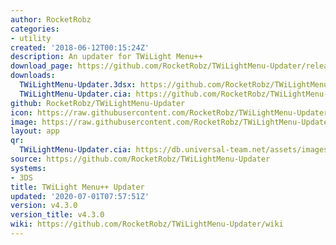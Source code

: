 ```yaml
---
author: RocketRobz
categories:
- utility
created: '2018-06-12T00:15:24Z'
description: An updater for TWiLight Menu++
download_page: https://github.com/RocketRobz/TWiLightMenu-Updater/releases/tag/v4.3.0
downloads:
  TWiLightMenu-Updater.3dsx: https://github.com/RocketRobz/TWiLightMenu-Updater/releases/download/v4.3.0/TWiLightMenu-Updater.3dsx
  TWiLightMenu-Updater.cia: https://github.com/RocketRobz/TWiLightMenu-Updater/releases/download/v4.3.0/TWiLightMenu-Updater.cia
github: RocketRobz/TWiLightMenu-Updater
icon: https://raw.githubusercontent.com/RocketRobz/TWiLightMenu-Updater/master/app/icon.png
image: https://raw.githubusercontent.com/RocketRobz/TWiLightMenu-Updater/master/app/banner.png
layout: app
qr:
  TWiLightMenu-Updater.cia: https://db.universal-team.net/assets/images/qr/twilightmenu-updater.cia.png
source: https://github.com/RocketRobz/TWiLightMenu-Updater
systems:
- 3DS
title: TWiLight Menu++ Updater
updated: '2020-07-01T07:57:51Z'
version: v4.3.0
version_title: v4.3.0
wiki: https://github.com/RocketRobz/TWiLightMenu-Updater/wiki
---
```

